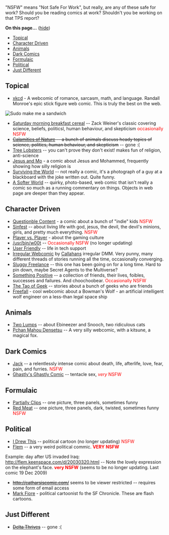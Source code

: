 <div id="wikitext">

<div class="round lrindent warning2">

"NSFW" means "Not Safe For Work", but really, are any of these safe for
work? Should you be reading comics at work? Shouldn't you be working on
that TPS report?

</div>

<div class="vspace">

</div>

<div class="tocfloat">

<span id="toc"></span>**On this page...** (<span
id="tocidtog">[hide](javascript:toggle('tocid');)</span>)

-   [Topical](#toc1)
-   [Character Driven](#toc2)
-   [Animals](#toc3)
-   [Dark Comics](#toc4)
-   [Formulaic](#toc5)
-   [Political](#toc6)
-   [Just Different](#toc7)

</div>

<span id="toc1"></span>Topical
------------------------------

-   [xkcd](http://xkcd.com) - A webcomic of romance, sarcasm, math, and
    language. Randall Monroe's epic stick figure web comic. This is
    truly the best on the web.

<div class="indent">

![Sudo make me a
sandwich](http://imgs.xkcd.com/comics/sandwich.png "Sudo make me a sandwich")

</div>

-   [Saturday morning breakfast cereal](http://www.smbc-comics.com/) --
    Zack Weiner's classic covering science, beliefs, politicsl, human
    behaviour, and skepticism <span style="color: red;"> occasionally
    NSFW </span>
-   ~~[Calamities of Nature](http://www.calamitiesofnature.com/) -- a
    bunch of animals discuss heady topics of science, politics, human
    behaviour, and skepticism~~ -- gone :(
-   [Tree Lobsters](http://www.treelobsters.com/) -- you can't prove
    they don't exist! makes fun of religion, anti-science
-   [Jesus and Mo](http://www.jesusandmo.net/) - a comic about Jesus and
    Mohammed, frequently showing how silly religion is
-   [Surviving the World](http://survivingtheworld.net/) -- not really a
    comic, it's a photograph of a guy at a blackboard with the joke
    written out. Quite funny.
-   [A Softer World](http://www.asofterworld.com/) -- quirky,
    photo-based, web comic that isn't really a comic so much as a
    running commentary on things. Objects in web page are deeper than
    they appear.

<div class="vspace">

</div>

<span id="toc2"></span>Character Driven
---------------------------------------

-   [Questionble Content](http://questionablecontent.net) - a comic
    about a bunch of "indie" kids <span style="color: red;"> NSFW
    </span>
-   [Sinfest](http://www.sinfest.net/) -- about living life with god,
    jesus, the devil, the devil's minions, girls, and pretty much
    everything. <span style="color: red;"> NSFW </span>
-   [Player vs. Player](http://www.pvponline.com/) - about the gaming
    culture
-   [/usr/bin/w00t](http://www.w00t-comic.net/) -- <span
    style="color: red;"> Occasionally NSFW </span> (no longer updating)
-   [User Friendly](http://www.userfriendly.org/) -- life in tech
    support
-   [Irregular Webcomic](http://www.irregularwebcomic.net/) by
    [Callahans](http://wiki.tamouse.org?n=Main.Callahans?action=print)
    irregular DMM. Very punny, many different threads of stories running
    all the time, occasionally converging.
-   [Sluggy Freelance](http://www.sluggy.com/) -- this one has been
    going on for a long time. Hard to pin down, maybe Secret Agents to
    the Multiverse?
-   [Something Positive](http://www.somethingpositive.net/) -- a
    collection of friends, their lives, foibles, successes and failures.
    And choochoobear. <span style="color: red;"> Occasionally NSFW
    </span>
-   [The Tao of Geek](http://www.taoofgeek.com/index.php) -- stories
    about a bunch of geeks who are friends
-   [Freefall](http://freefall.purrsia.com/) - cool webcomic about a
    Bowman's Wolf - an artificial intelligent wolf engineer on a
    less-than legal space ship

<div class="vspace">

</div>

<span id="toc3"></span>Animals
------------------------------

-   [Two Lumps](http://www.twolumps.net) -- about Ebineezer and Snooch,
    two ridiculous cats
-   [Pchan Mahou Densetsu](http://captainn.net/pmd.php) -- A very silly
    webcomic, with a kitsune, a magical fox.

<div class="vspace">

</div>

<span id="toc4"></span>Dark Comics
----------------------------------

-   [Jack](http://www.pholph.com/strip.php?id=5&sid=3419) -- a
    relentlessly intense comic about death, life, afterlife, love, fear,
    pain, and furries. <span style="color: red;"> NSFW </span>
-   [Ghastly's Ghastly Comic](http://www.ghastlycomic.com/) -- tentacle
    sex, <span style="color: red;"> *very* NSFW </span>

<div class="vspace">

</div>

<span id="toc5"></span>Formulaic
--------------------------------

-   [Partially Clips](http://partiallyclips.com/) -- one picture, three
    panels, sometimes funny
-   [Red Meat](http://redmeat.com) -- one picture, three panels, dark,
    twisted, sometimes funny <span style="color: red;"> NSFW </span>

<div class="vspace">

</div>

<span id="toc6"></span>Political
--------------------------------

-   [I Drew This](http://www.idrewthis.org/index.html) -- political
    cartoon (no longer updating) <span style="color: red;"> NSFW </span>
-   [Flem](http://flem.keenspace.com/) -- a very weird political commic.
    <span style="color: red;"> **VERY NSFW** </span>

<div class="indent">

Example: day after US invaded Iraq:
<http://flem.keenspace.com/d/20030320.html> -- Note the lovely
expression on the elephant's face. <span style="color: red;"> **very
NSFW** </span> (seems to be no longer updating. Last comic 19 Dec 2009)

</div>

-   ~~<http://catharsiscomic.com/>~~ seems to be viewer restricted --
    requires some form of email access
-   [Mark Fiore](http://sfgate.com/columnists/fiore/) - political
    cartoonist fo the SF Chronicle. These are flash cartoons.

<div class="vspace">

</div>

<span id="toc7"></span>Just Different
-------------------------------------

-   ~~[Delta Thrives](http://www.e-sheep.com/delta/)~~ -- gone :(

<div class="vspace">

</div>

</div>
